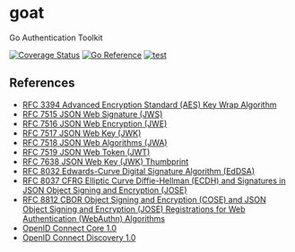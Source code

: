 # goat
Go Authentication Toolkit

[![Coverage Status](https://coveralls.io/repos/github/shogo82148/goat/badge.svg)](https://coveralls.io/github/shogo82148/goat)
[![Go Reference](https://pkg.go.dev/badge/github.com/shogo82148/goat.svg)](https://pkg.go.dev/github.com/shogo82148/goat)
[![test](https://github.com/shogo82148/goat/actions/workflows/test.yml/badge.svg)](https://github.com/shogo82148/goat/actions/workflows/test.yml)

## References

- [RFC 3394 Advanced Encryption Standard (AES) Key Wrap Algorithm](https://www.rfc-editor.org/rfc/rfc3394)
- [RFC 7515 JSON Web Signature (JWS)](https://www.rfc-editor.org/rfc/rfc7515)
- [RFC 7516 JSON Web Encryption (JWE)](https://www.rfc-editor.org/rfc/rfc7516)
- [RFC 7517 JSON Web Key (JWK)](https://www.rfc-editor.org/rfc/rfc7517)
- [RFC 7518 JSON Web Algorithms (JWA)](https://www.rfc-editor.org/rfc/rfc7518)
- [RFC 7519 JSON Web Token (JWT)](https://www.rfc-editor.org/rfc/rfc7519)
- [RFC 7638 JSON Web Key (JWK) Thumbprint](https://www.rfc-editor.org/rfc/rfc7638)
- [RFC 8032 Edwards-Curve Digital Signature Algorithm (EdDSA)](https://www.rfc-editor.org/rfc/rfc8032)
- [RFC 8037 CFRG Elliptic Curve Diffie-Hellman (ECDH) and Signatures in JSON Object Signing and Encryption (JOSE)](https://www.rfc-editor.org/rfc/rfc8037)
- [RFC 8812 CBOR Object Signing and Encryption (COSE) and JSON Object Signing and Encryption (JOSE) Registrations for Web Authentication (WebAuthn) Algorithms](https://datatracker.ietf.org/doc/html/rfc8812)
- [OpenID Connect Core 1.0](https://openid.net/specs/openid-connect-core-1_0.html)
- [OpenID Connect Discovery 1.0](https://openid.net/specs/openid-connect-discovery-1_0.html)
